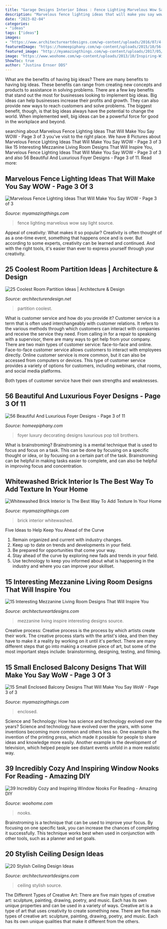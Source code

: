 ```yaml
---
title: "Garage Designs Interior Ideas : Fence Lighting Marvelous Wow Say Light Source"
description: "Marvelous fence lighting ideas that will make you say wow"
date: "2023-02-04"
categories:
- "ideas"
tags: ["ideas"]
images:
- "https://www.architectureartdesigns.com/wp-content/uploads/2016/07/4-1-630x473.jpg"
featuredImage: "https://homeepiphany.com/wp-content/uploads/2015/10/56-Beautiful-And-Luxurious-Foyer-Designs-14.jpg"
featured_image: "http://myamazingthings.com/wp-content/uploads/2017/05/whitewash-brick-wall-interior-6.jpg"
image: "https://www.woohome.com/wp-content/uploads/2013/10/Inspiring-Window-Reading-Nook-29-2.jpg"
ShowToc: true
author: "Justina Ernser DDS"
---
```



What are the benefits of having big ideas?
There are many benefits to having big ideas. These benefits can range from creating new concepts and products to assistance in solving problems. There are a few key benefits that stand out the most for businesses looking to implement big ideas. 
Big ideas can help businesses increase their profits and growth. They can also provide new ways to reach customers and solve problems. The biggest benefit, though, is that big ideas always have the potential to change the world. When implemented well, big ideas can be a powerful force for good in the workplace and beyond.

	

		
searching about Marvelous Fence Lighting Ideas That Will Make You Say WOW - Page 3 of 3 you've visit to the right place. We have 8 Pictures about Marvelous Fence Lighting Ideas That Will Make You Say WOW - Page 3 of 3 like 15 Interesting Mezzanine Living Room Designs That Will Inspire You, Marvelous Fence Lighting Ideas That Will Make You Say WOW - Page 3 of 3 and also 56 Beautiful And Luxurious Foyer Designs - Page 3 of 11. Read more:
		
    
## Marvelous Fence Lighting Ideas That Will Make You Say WOW - Page 3 Of 3

<img loading=lazy src="http://myamazingthings.com/wp-content/uploads/2017/03/fence-light.jpg" onerror="this.onerror=null;this.src='https://tse4.mm.bing.net/th?id=OIP.e9tRlyivnv_n67T-PgJUHAHaE8&amp;pid=15.1';" alt="Marvelous Fence Lighting Ideas That Will Make You Say WOW - Page 3 of 3">

_Source: myamazingthings.com_

>fence lighting marvelous wow say light source. 

	

Appeal of creativity: What makes it so popular?
Creativity is often thought of as a one-time event, something that happens once and is over. But according to some experts, creativity can be learned and continued. And with the right tools, it's easier than ever to express yourself through your creativity.

    
## 25 Coolest Room Partition Ideas | Architecture &amp; Design

<img loading=lazy src="http://cdn.architecturendesign.net/wp-content/uploads/2014/08/753.jpg" onerror="this.onerror=null;this.src='https://tse1.mm.bing.net/th?id=OIP.vY66Fsip9dzeE_fMcrXXUQHaLK&amp;pid=15.1';" alt="25 Coolest Room Partition Ideas | Architecture &amp; Design">

_Source: architecturendesign.net_

>partition coolest. 

	

What is customer service and how do you provide it?
Customer service is a term that is often used interchangeably with customer relations. It refers to the various methods through which customers can interact with companies and receive the service they need. From calling in for a repair to speaking with a supervisor, there are many ways to get help from your company.
There are two main types of customer service: face-to-face and online. Face-to-face customer service allows customers to interact with employees directly. Online customer service is more common, but it can also be accessed from computers or devices. This type of customer service provides a variety of options for customers, including webinars, chat rooms, and social media platforms.

Both types of customer service have their own strengths and weaknesses.

    
## 56 Beautiful And Luxurious Foyer Designs - Page 3 Of 11

<img loading=lazy src="https://homeepiphany.com/wp-content/uploads/2015/10/56-Beautiful-And-Luxurious-Foyer-Designs-14.jpg" onerror="this.onerror=null;this.src='https://tse1.mm.bing.net/th?id=OIP.NVslVa9eLzv1qwl_5BUquwHaNK&amp;pid=15.1';" alt="56 Beautiful And Luxurious Foyer Designs - Page 3 of 11">

_Source: homeepiphany.com_

>foyer luxury decorating designs luxurious pop toll brothers. 

	

What is brainstroming? Brainstroming is a mental technique that is used to focus and focus on a task. This can be done by focusing on a specific thought or idea, or by focusing on a certain part of the task. Brainstroming can be helpful in making tasks easier to complete, and can also be helpful in improving focus and concentration.

    
## Whitewashed Brick Interior Is The Best Way To Add Texture In Your Home

<img loading=lazy src="http://myamazingthings.com/wp-content/uploads/2017/05/whitewash-brick-wall-interior-6.jpg" onerror="this.onerror=null;this.src='https://tse2.mm.bing.net/th?id=OIP.1udeLbvKOFghGL1ftnZyPAHaKU&amp;pid=15.1';" alt="Whitewashed Brick Interior Is The Best Way To Add Texture In Your Home">

_Source: myamazingthings.com_

>brick interior whitewashed. 

	

Five Ideas to Help Keep You Ahead of the Curve
1. Remain organized and current with industry changes.
2. Keep up to date on trends and developments in your field.
3. Be prepared for opportunities that come your way.
4. Stay ahead of the curve by exploring new fads and trends in your field.
5. Use technology to keep you informed about what is happening in the industry and where you can improve your skillset.

    
## 15 Interesting Mezzanine Living Room Designs That Will Inspire You

<img loading=lazy src="https://www.architectureartdesigns.com/wp-content/uploads/2016/07/4-1-630x473.jpg" onerror="this.onerror=null;this.src='https://tse4.mm.bing.net/th?id=OIP.N6jM7e67ATLFhXJKtTDpEwHaFj&amp;pid=15.1';" alt="15 Interesting Mezzanine Living Room Designs That Will Inspire You">

_Source: architectureartdesigns.com_

>mezzanine living inspire interesting designs source. 

	

Creative process:
Creative process is the process by which artists create their work. The creative process starts with the artist's idea, and then they have to make it a reality by working on it until it's perfect. There are many different steps that go into making a creative piece of art, but some of the most important steps include: brainstorming, designing, testing, and filming.

    
## 15 Small Enclosed Balcony Designs That Will Make You Say WoW - Page 3 Of 3

<img loading=lazy src="https://myamazingthings.com/wp-content/uploads/2017/01/balcony12.jpg" onerror="this.onerror=null;this.src='https://tse2.mm.bing.net/th?id=OIP.40_U8ZPxAw-MvDSAsTANaAHaJ4&amp;pid=15.1';" alt="15 Small Enclosed Balcony Designs That Will Make You Say WoW - Page 3 of 3">

_Source: myamazingthings.com_

>enclosed. 

	

Science and Technology: How has science and technology evolved over the years?
Science and technology have evolved over the years, with some inventions becoming more common and others less so. One example is the invention of the printing press, which made it possible for people to share ideas and knowledge more easily. Another example is the development of television, which helped people see distant events unfold in a more realistic way.

    
## 39 Incredibly Cozy And Inspiring Window Nooks For Reading - Amazing DIY

<img loading=lazy src="https://www.woohome.com/wp-content/uploads/2013/10/Inspiring-Window-Reading-Nook-29-2.jpg" onerror="this.onerror=null;this.src='https://tse3.mm.bing.net/th?id=OIP.fUu10fHhqW_6_9e9OT0i9wHaLH&amp;pid=15.1';" alt="39 Incredibly Cozy and Inspiring Window Nooks For Reading - Amazing DIY">

_Source: woohome.com_

>nooks. 

	

Brainstroming is a technique that can be used to improve your focus. By focusing on one specific task, you can increase the chances of completing it successfully. This technique works best when used in conjunction with other tools, such as a planner and set goals.

    
## 20 Stylish Ceiling Design Ideas

<img loading=lazy src="https://www.architectureartdesigns.com/wp-content/uploads/2013/06/1112-630x840.jpg" onerror="this.onerror=null;this.src='https://tse3.mm.bing.net/th?id=OIP.70sAx9dpVazg0em3rFH2ZQHaJ4&amp;pid=15.1';" alt="20 Stylish Ceiling Design Ideas">

_Source: architectureartdesigns.com_

>ceiling stylish source. 

	

The Different Types of Creative Art: There are five main types of creative art: sculpture, painting, drawing, poetry, and music. Each has its own unique properties and can be used in a variety of ways.
Creative art is a type of art that uses creativity to create something new. There are five main types of creative art: sculpture, painting, drawing, poetry, and music. Each has its own unique qualities that make it different from the others.

